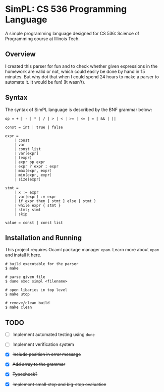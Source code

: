 # SimPL: CS 536 Programming Language

A simple programming language designed for CS 536: Science of Programming course
at Illinois Tech.

## Overview

I created this parser for fun and to check whether given expressions in
the homework are valid or not, which could easily be done by hand in 15 minutes.
But why dot that when I could spend 24 hours to make a parser to automate it. It
would be fun! (It wasn't).

## Syntax

The syntax of SimPL language is described by the BNF grammar below:

```
op = + | - | * | / | > | < | >= | <= | = | && | ||

const = int | true | false

expr =
    | const
    | var
    | const list
    | var[expr]
    | (expr)
    | expr op expr
    | expr ? expr : expr
    | max(expr, expr)
    | min(expr, expr)
    | size(expr)

stmt =
    | x := expr
    | var[expr] := expr
    | if expr then { stmt } else { stmt }
    | while expr { stmt }
    | stmt; stmt
    | skip

value = const | const list
```

## Installation and Running

This project requires Ocaml package manager `opam`. Learn more about `opam` and
install it [here](https://opam.ocaml.org/).

```
# build executable for the parser
$ make

# parse given file
$ dune exec simpl <filename>

# open libaries in top level
$ make utop

# remove/clean build
$ make clean
```

## TODO

- [ ] Implement automated testing using `dune`


- [ ] Implement verification system

- [x] ~~Include position in error message~~

- [x] ~~Add array to the grammar~~

- [x] ~~Typecheck?~~

- [x] ~~Implement small-step and big-step evaluation~~
